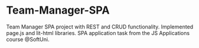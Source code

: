 # Team-Manager-SPA
Team Manager SPA project with REST and CRUD functionality. Implemented page.js and lit-html libraries. SPA application task from the JS Applications course @SoftUni.
